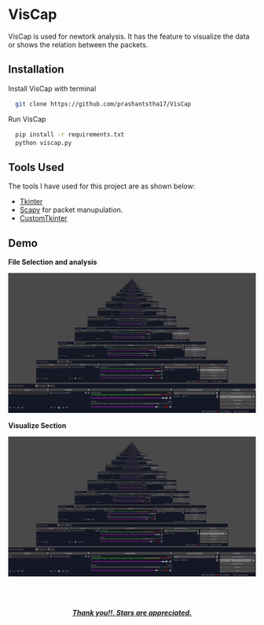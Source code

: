 
# VisCap

VisCap is used for newtork analysis. It has the feature to visualize the data or shows the relation between the packets.


## Installation

Install VisCap with terminal

```bash
  git clone https://github.com/prashantstha17/VisCap
```
Run VisCap
```bash
  pip install -r requirements.txt
  python viscap.py  
```

## Tools Used

The tools I have used for this project are as shown below:

- [Tkinter](https://docs.python.org/3/library/tkinter.html) 
- [Scapy](https://scapy.net/download/) for packet manupulation.
- [CustomTkinter](https://github.com/TomSchimansky/CustomTkinter)

## Demo

**File Selection and analysis**

![File Selection and Analysis](Demo/selection.gif)

**Visualize Section**

![Visualizer](Demo/visualize.gif)

<br>
<br>



<p align="center"><b><u><i> Thank you!!. Stars are appreciated. </i></u></b><p>
